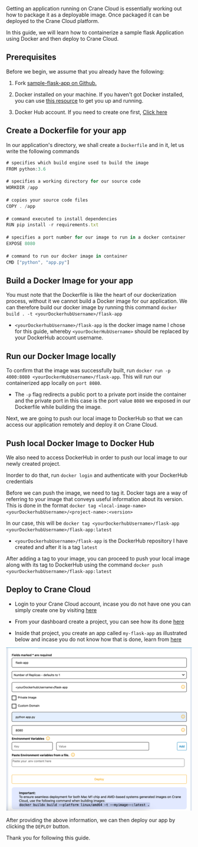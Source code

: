 Getting an application running on Crane Cloud is essentially working out how to package it as a deployable image. Once packaged it can be deployed to the Crane Cloud platform.

In this guide, we will learn how to containerize a sample flask Application using Docker and then deploy to Crane Cloud.

## Prerequisites

Before we begin, we assume that you already have the following:

1. Fork <a href="https://github.com/crane-cloud-Apps/sample-flask-app" target="_blank" rel="noopener noreferrer">sample-flask-app on Github.</a>

2. Docker installed on your machine. If you haven't got Docker installed, you can use <a href="https://docs.docker.com/get-docker/" target="_blank" rel="noopener noreferrer">this resource</a> to get you up and running.

3. Docker Hub account. If you need to create one first, <a href="https://hub.docker.com/signup" target="_blank" rel="noopener noreferrer">Click here</a>

## Create a Dockerfile for your app

In our application's directory, we shall create a `Dockerfile` and in it, let us write the following commands

```js
# specifies which build engine used to build the image
FROM python:3.6

# specifies a working directory for our source code
WORKDIR /app

# copies your source code files
COPY . /app

# command executed to install dependencies
RUN pip install -r requirements.txt

# specifies a port number for our image to run in a docker container
EXPOSE 8080

# command to run our docker image in container
CMD ["python", "app.py"]
```

## Build a Docker Image for your app

You must note that the Dockerfile is like the heart of our dockerization process, without it we cannot build a Docker image for our application. We can therefore build our docker image by running this command `docker build . -t <yourDockerhubUsername>/flask-app`

- `<yourDockerhubUsername>/flask-app` is the docker image name I chose for this guide, whereby `<yourDockerHubUsername>` should be replaced by your DockerHub account username.

## Run our Docker Image locally

To confirm that the image was successfully built, run `docker run -p 4000:8080 <yourDockerHubUsername>/flask-app`. This will run our containerized app locally on `port 8080`.

- The `-p` flag redirects a public port to a private port inside the container and the private port in this case is the port value `8080` we exposed in our Dockerfile while building the image.

Next, we are going to push our local image to DockerHub so that we can access our application remotely and deploy it on Crane Cloud.

## Push local Docker Image to Docker Hub

We also need to access DockerHub in order to push our local image to our newly created project.

Inorder to do that, run `docker login` and authenticate with your DockerHub credentials

Before we can push the image, we need to tag it. Docker tags are a way of referring to your image that conveys useful information about its version. This is done in the format `docker tag <local-image-name> <yourDockerhubUsername>/<project-name>:<version>`

In our case, this will be `docker tag <yourDockerhubUsername>/flask-app <yourDockerhubUsername>/flask-app:latest`

- `<yourDockerhubUsername>/flask-app` is the DockerHub repository I have created and after it is a tag `latest`

After adding a tag to your image, you can proceed to push your local image along with its tag to DockerHub using the command `docker push <yourDockerhubUsername>/flask-app:latest`

## Deploy to Crane Cloud

- Login to your Crane Cloud account, incase you do not have one you can simply create one by visiting [here](../authentication/registration.md)

- From your dashboard create a project, you can see how its done [here](../projects/projects.md)

- Inside that project, you create an app called `my-flask-app` as illustrated below and incase you do not know how that is done, learn from [here](../applications/deployApp.md)

![](../img/deploy_flask.png)

After providing the above information, we can then deploy our app by clicking the `DEPLOY` button.

Thank you for following this guide.
